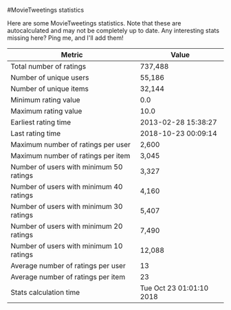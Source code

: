 #MovieTweetings statistics

Here are some MovieTweetings statistics. Note that these are autocalculated and may not be completely up to date. Any interesting stats missing here? Ping me, and I'll add them!

Metric | Value
--- | ---
Total number of ratings                 | 737,488
Number of unique users                  | 55,186
Number of unique items                  | 32,144
Minimum rating value                    | 0.0
Maximum rating value                    | 10.0
Earliest rating time                    | 2013-02-28 15:38:27
Last rating time                        | 2018-10-23 00:09:14
Maximum number of ratings per user      | 2,600
Maximum number of ratings per item      | 3,045
Number of users with minimum 50 ratings | 3,327
Number of users with minimum 40 ratings | 4,160
Number of users with minimum 30 ratings | 5,407
Number of users with minimum 20 ratings | 7,490
Number of users with minimum 10 ratings | 12,088
Average number of ratings per user      | 13
Average number of ratings per item      | 23
Stats calculation time                  | Tue Oct 23 01:01:10 2018


